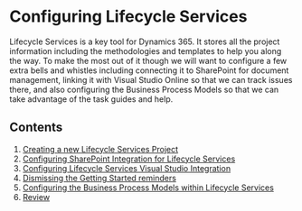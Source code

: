 ﻿# Configuring Lifecycle Services
Lifecycle Services is a key tool for Dynamics 365.  It stores all the project information including the methodologies and templates to help you along the way.
To make the most out of it though we will want to configure a few extra bells and whistles including connecting it to SharePoint for document management, linking it with Visual Studio Online so that we can track issues there, and also configuring the Business Process Models so that we can take advantage of the task guides and help.

## Contents

1. [Creating a new Lifecycle Services Project](1.0.1.1-CreatinganewLifecycleServicesProject.md)
2. [Configuring SharePoint Integration for Lifecycle Services](1.0.1.2-ConfiguringSharePointIntegrationforLifecycleServices.md)
3. [Configuring Lifecycle Services Visual Studio Integration](1.0.1.3-ConfiguringLifecycleServicesVisualStudioIntegration.md)
4. [Dismissing the Getting Started reminders](1.0.1.4-DismissingtheGettingStartedreminders.md)
5. [Configuring the Business Process Models within Lifecycle Services](1.0.1.5-ConfiguringtheBusinessProcessModelswithinLifecycleServices.md)
6. [Review](#1.0.1.6-Review.md)


